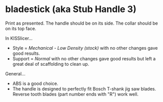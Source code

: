 # bladestick (aka Stub Handle 3)

Print as presented.  The handle should be on its side.  The collar should be on its top face.

In KISSlicer...
- Style = _Mechanical - Low Density (stock)_ with no other changes gave good results.
- Support = _Normal_ with no other changes gave good results but left a great deal of scaffolding to clean up.

General...
- ABS is a good choice.
- The handle is designed to perfectly fit Bosch T-shank jig saw blades.  Reverse tooth blades (part number ends with "R") work well.

